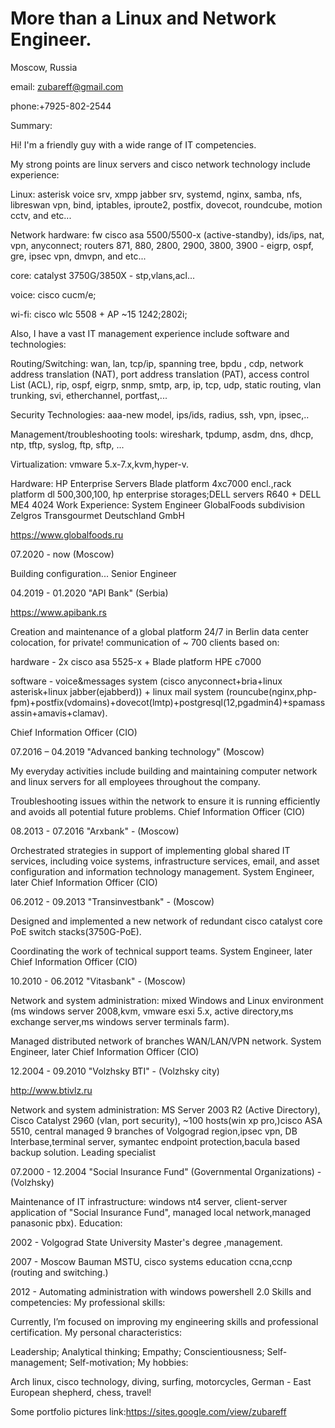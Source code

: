# More than a Linux and Network Engineer.

Moscow, Russia

email: zubareff@gmail.com

phone:+7925-802-2544

Summary:

Hi! I'm a friendly guy with a wide range of IT competencies.

My strong points are linux servers and cisco network technology include experience:

Linux: asterisk voice srv, xmpp jabber srv, systemd, nginx, samba, nfs, libreswan vpn, bind, iptables, iproute2, postfix, dovecot, roundcube, motion cctv, and etc...

Network hardware: fw cisco asa 5500/5500-x (active-standby), ids/ips, nat, vpn, anyconnect; routers 871, 880, 2800, 2900, 3800, 3900 - eigrp, ospf, gre, ipsec vpn, dmvpn, and etc...

core: catalyst 3750G/3850X - stp,vlans,acl... 

voice: cisco cucm/e; 

wi-fi: cisco wlc 5508 + AP ~15 1242;2802i;

Also, I have a vast IT management experience include software and technologies:

Routing/Switching: wan, lan, tcp/ip, spanning tree, bpdu , cdp, network address translation (NAT), port address translation (PAT), access control List (ACL), rip, ospf, eigrp, snmp, smtp, arp, ip, tcp, udp, static routing, vlan trunking, svi, etherchannel, portfast,...

Security Technologies: aaa-new model, ips/ids, radius, ssh, vpn, ipsec,..

Management/troubleshooting tools: wireshark, tpdump, asdm, dns, dhcp, ntp, tftp, syslog, ftp, sftp, ...

Virtualization: vmware 5.x-7.x,kvm,hyper-v. 

Hardware: HP Enterprise Servers Blade platform 4xc7000 encl.,rack platform dl 500,300,100, hp enterprise storages;DELL servers R640 + DELL ME4 4024
Work Experience:
System Engineer
GlobalFoods subdivision Zelgros Transgourmet Deutschland GmbH

https://www.globalfoods.ru

07.2020 - now (Moscow) 

Building configuration...
Senior Engineer

04.2019 - 01.2020 "API Bank" (Serbia)

https://www.apibank.rs

Creation and maintenance of a global platform 24/7 in Berlin data center colocation, for private! communication of ~ 700 clients based on:

hardware - 2x cisco asa 5525-x + Blade platform HPE c7000

software - voice&messages system (cisco anyconnect+bria+linux asterisk+linux jabber(ejabberd)) + linux mail system (rouncube(nginx,php-fpm)+postfix(vdomains)+dovecot(lmtp)+postgresql(12,pgadmin4)+spamassassin+amavis+clamav).

Chief Information Officer (CIO)

07.2016 – 04.2019  "Advanced banking technology" (Moscow)

My everyday activities include building and maintaining computer network and linux servers for all employees throughout the company.

Troubleshooting issues within the network to ensure it is running efficiently and avoids all potential future problems.
Chief Information Officer (CIO)

08.2013 - 07.2016 "Arxbank" - (Moscow)

Orchestrated strategies in support of implementing global shared IT services, including voice systems, infrastructure services, email, and asset configuration and information technology management.
System Engineer, later Chief Information Officer (CIO)

06.2012 - 09.2013 "Transinvestbank" - (Moscow)

Designed and implemented a new network of redundant cisco catalyst core  PoE switch stacks(3750G-PoE).

Coordinating the work of technical support teams.
System Engineer, later Chief Information Officer (CIO)

10.2010 - 06.2012 "Vitasbank" - (Moscow)

Network and system administration: mixed Windows and Linux environment (ms windows server 2008,kvm,  vmware esxi 5.x, active directory,ms exchange server,ms windows server terminals farm).

Managed distributed network of branches WAN/LAN/VPN network.
System Engineer, later Chief Information Officer (CIO)

12.2004 - 09.2010 "Volzhsky BTI" - (Volzhsky city)

http://www.btivlz.ru

Network and system administration:  MS Server 2003 R2 (Active Directory), Cisco Catalyst 2960 (vlan, port security), ~100 hosts(win xp pro,)cisco ASA 5510, central managed 9 branches of Volgograd region,ipsec vpn, DB Interbase,terminal server, symantec endpoint protection,bacula based backup solution.
Leading specialist

07.2000 - 12.2004 "Social Insurance Fund" (Governmental Organizations) - (Volzhsky)

Maintenance of IT infrastructure: windows nt4 server, client-server application of "Social Insurance Fund", managed local network,managed panasonic pbx).
Education:

2002 - Volgograd State University Master's degree ,management.

2007 - Moscow Bauman MSTU, cisco systems education ccna,ccnp (routing and switching.)

2012 - Automating administration with windows powershell 2.0
Skills and competencies:
My professional skills:

Currently, I’m focused on improving my engineering skills and professional certification.
My personal characteristics:

Leadership; Analytical thinking; Empathy; Conscientiousness; Self-management; Self-motivation; 
My hobbies:

Arch linux, cisco technology, diving, surfing, motorcycles, German - East European shepherd, chess, travel!

Some portfolio pictures link:https://sites.google.com/view/zubareff
